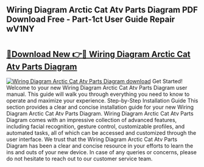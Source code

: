 ## Wiring Diagram Arctic Cat Atv Parts Diagram PDF Download Free - Part-1ct User Guide Repair wV1NY

# <h2><a href="http://dfsae5.blite.top/?on=Wiring+Diagram+Arctic+Cat+Atv+Parts+Diagram">🔗Download New 👉🔴 Wiring Diagram Arctic Cat Atv Parts Diagram</a></h2>

[![Wiring Diagram Arctic Cat Atv Parts Diagram download](https://i.imgur.com/lujVjoI.png)](http://dfsae5.blite.top/?on=Wiring+Diagram+Arctic+Cat+Atv+Parts+Diagram)
Get Started! Welcome to your new Wiring Diagram Arctic Cat Atv Parts Diagram user manual. This guide will walk you through everything you need to know to operate and maximize your experience. Step-by-Step Installation Guide This section provides a clear and concise installation guide for your new Wiring Diagram Arctic Cat Atv Parts Diagram. Wiring Diagram Arctic Cat Atv Parts Diagram comes with an impressive collection of advanced features, including facial recognition, gesture control, customizable profiles, and automated tasks, all of which can be accessed and customized through the user interface. We trust that the Wiring Diagram Arctic Cat Atv Parts Diagram has been a clear and concise resource in your efforts to learn the ins and outs of your new device. In case of any queries or concerns, please do not hesitate to reach out to our customer service team.
